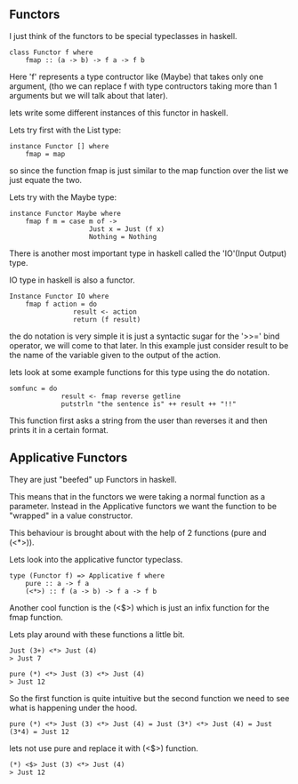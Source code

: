 ## Functors 

I just think of the functors to be special typeclasses in haskell.
```
class Functor f where 
    fmap :: (a -> b) -> f a -> f b
```
Here 'f' represents a type contructor like (Maybe) that takes only one argument, (tho we can replace f with type contructors taking more than 1 arguments but we will talk about that later).

lets write some different instances of this functor in haskell.

Lets try first with the List type:
```
instance Functor [] where
    fmap = map 
```
so since the function fmap is just similar to the map function over the list we just equate the two.

Lets try with the Maybe type:
```
instance Functor Maybe where
    fmap f m = case m of ->
                    Just x = Just (f x)
                    Nothing = Nothing
```
There is another most important type in haskell called the 'IO'(Input Output) type.

IO type in haskell is also a functor.
```
Instance Functor IO where
    fmap f action = do
                result <- action
                return (f result)
```
the do notation is very simple it is just a syntactic sugar for the '>>=' bind operator, we will come to that later. In this example just consider result to be the name of the variable given to the output of the action.

lets look at some example functions for this type using the do notation.
```
somfunc = do 
             result <- fmap reverse getline 
             putstrln "the sentence is" ++ result ++ "!!"
```
This function first asks a string from the user than reverses it and then prints it in a certain format.

## Applicative Functors

They are just "beefed" up Functors in haskell.

This means that in the functors we were taking a normal function as a parameter. Instead in the Applicative functors we want the function to be "wrapped" in a value constructor.

This behaviour is brought about with the help of 2 functions (pure and (<*>)).

Lets look into the applicative functor typeclass.
```
type (Functor f) => Applicative f where
    pure :: a -> f a
    (<*>) :: f (a -> b) -> f a -> f b
```
Another cool function is the (<$>) which is just an infix function for the fmap function.

Lets play around with these functions a little bit.

```
Just (3+) <*> Just (4)
> Just 7

pure (*) <*> Just (3) <*> Just (4)
> Just 12
```
So the first function is quite intuitive but the second function we need to see what is happening under the hood.

```
pure (*) <*> Just (3) <*> Just (4) = Just (3*) <*> Just (4) = Just (3*4) = Just 12
```
lets not use pure and replace it with (<$>) function.
```
(*) <$> Just (3) <*> Just (4)
> Just 12
```




